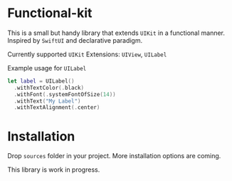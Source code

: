 # Functional-kit
This is a small but handy library that extends `UIKit` in a functional manner.
Inspired by `SwiftUI` and declarative paradigm.

Currently supported `UIKit` Extensions:
`UIView`, `UILabel`

Example usage for `UILabel`
```swift
let label = UILabel()
  .withTextColor(.black)
  .withFont(.systemFontOfSize(14))
  .withText("My Label")
  .withTextAlignment(.center)
```

# Installation
Drop `sources` folder in your project. More installation options are coming.

This library is work in progress.
